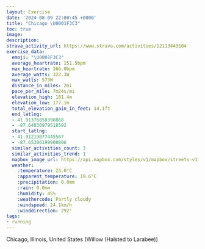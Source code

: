 ```yaml
---
layout: Exercise
date: '2024-08-09 22:00:45 +0000'
title: "Chicago \U0001F3C3"
toc: true
image:
description:
strava_activity_url: https://www.strava.com/activities/12113443104
exercise_data:
  emoji: "\U0001F3C3"
  average_heartrate: 151.5bpm
  max_heartrate: 166.0bpm
  average_watts: 322.3W
  max_watts: 573W
  distance_in_miles: 2mi
  pace_per_mile: 7m24s/mi
  elevation_high: 181.4m
  elevation_low: 177.1m
  total_elevation_gain_in_feet: 14.1ft
  end_latlng:
  - 41.91376858390868
  - -87.64830979518592
  start_latlng:
  - 41.91219077445567
  - -87.65306199900806
  similar_activities_count: 3
  similar_activities_trend: 1
  mapbox_image_url: https://api.mapbox.com/styles/v1/mapbox/streets-v11/static/path-5+787af2-1.0(gux~Frw~uO%7CAAp%40Db%40Z%5EHVn%40T%60%40HDLAh%40%5BZGJGRW%5CSxAqAn%40q%40%60%40k%40NO%7CBwAxAmADAP%3F%5EKD%3FADWP%5D%5Ee%40Ti%40j%40i%40T_Ar%40F%3F%60Au%40n%40%5D%5E_%40z%40i%40Xe%40%40II%40a%40VtBeB%5E%5BJO%40Q%5DiAIm%40%40U%40ClDaCT%5DF%5BAw%40E%5DEiAHqA%40iCC%7BHC%7BA%40iAImFGy%40ACKCwEFe%40BaHD%7DADg%40AaADgEBgEHSHM%40m%40IUAm%40%3FUBgJHy%40DKHCXDlE%3FpBDlE),pin-s-s+e5b22e(-87.65322,41.91076),pin-s-f+89ae00(-87.64643999999993,41.913799999999995)/auto/800x800?access_token=pk.eyJ1Ijoiam9zaGJlY2ttYW4iLCJhIjoiY205eWR2aDd1MWZ6djJrbXc4a3M0bWZleiJ9.XiG9OWkNcZk2QzjJbxLB4A
  weather:
    :temperature: 23.0°C
    :apparent_temperature: 19.6°C
    :precipitation: 0.0mm
    :rain: 0.0mm
    :humidity: 45%
    :weathercode: Partly cloudy
    :windspeed: 24.1km/h
    :winddirection: 292°
tags:
- running
---
```

Chicago, Illinois, United States (Willow (Halsted to Larabee))
